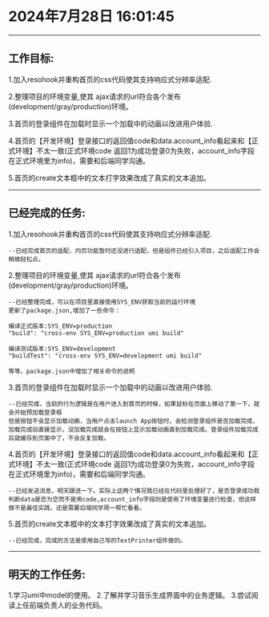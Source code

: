 # 2024年7月28日 16:01:45
------------------------------------------------
## 工作目标:
1.加入resohook并重构首页的css代码使其支持响应式分辨率适配.

2.整理项目的环境变量,使其 ajax请求的url符合各个发布(development/gray/production)环境。

3.首页的登录组件在加载时显示一个加载中的动画以改进用户体验.

4.首页的【开发环境】登录接口的返回值code和data.account_info看起来和【正式环境】不太一致(正式环境code 返回1为成功登录0为失败，account_info字段在正式环境里为info)，需要和后端同学沟通。

5.首页的create文本框中的文本打字效果改成了真实的文本追加。

------------------------------------------------
## 已经完成的任务:
1.加入resohook并重构首页的css代码使其支持响应式分辨率适配.

    --已经完成首页的适配，内页功能暂时还没进行适配，但是组件已经引入项目，之后适配工作会稍微轻松点。

2.整理项目的环境变量,使其 ajax请求的url符合各个发布(development/gray/production)环境。

    --已经整理完成，可以在项目里直接使用SYS_ENV获取当前的运行环境
    更新了package.json,增加了一些命令：
    
    编译正式版本:SYS_ENV=production
    "build": "cross-env SYS_ENV=production umi build"

    编译测试版本:SYS_ENV=development
    "buildTest": "cross-env SYS_ENV=development umi build"

    等等，package.json中增加了相关命令的说明

3.首页的登录组件在加载时显示一个加载中的动画以改进用户体验.

    --已经完成，当前的行为逻辑是在用户进入到首页的时候，如果鼠标在页面上移动了第一下，就会开始预加载登录框
    但是按钮不会显示加载动画，当用户点击launch App按钮时，会检测登录组件是否加载完成，加载完成旧直接显示，没加载完成就会在按钮上显示加载动画直到加载完成。登录组件加载完成后就缓存到页面中了，不会反复加载。

4.首页的【开发环境】登录接口的返回值code和data.account_info看起来和【正式环境】不太一致(正式环境code 返回1为成功登录0为失败，account_info字段在正式环境里为info)，需要和后端同学沟通。

    --已经发送消息，明天跟进一下。实际上这两个情况我已经在代码里处理好了，是否登录成功我判断data是否为空而不是用code,account_info字段则是使用了环境变量进行检查，但这样做不是最佳实践，还是需要后端同学周一帮忙看看。

5.首页的create文本框中的文本打字效果改成了真实的文本追加。

    --已经完成，完成的方法是使用自己写的TextPrinter组件做的。

------------------------------------------------
## 明天的工作任务:
1.学习umi中model的使用。
2.了解并学习音乐生成界面中的业务逻辑。
3.尝试阅读上任前端负责人的业务代码。